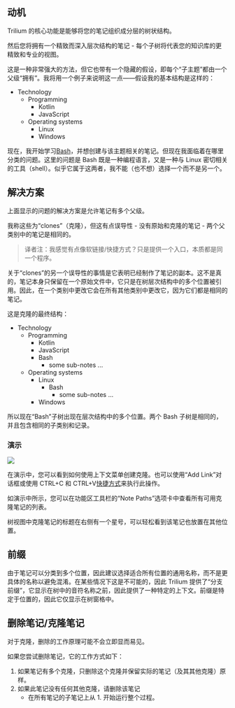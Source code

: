 **动机**
------

Trilium 的核心功能是能够将您的笔记组织成分层的树状结构。

然后您将拥有一个精致而深入层次结构的笔记 - 每个子树将代表您的知识库的更精致和专业的视图。

这是一种非常强大的方法，但它也带有一个隐藏的假设，即每个“子主题”都由一个父级“拥有”。我将用一个例子来说明这一点——假设我的基本结构是这样的：

*   Technology
    *   Programming
        *   Kotlin
        *   JavaScript
    *   Operating systems
        *   Linux
        *   Windows

现在，我开始学习[Bash](https://en.wikipedia.org/wiki/Bash_(Unix_shell))，并想创建与该主题相关的笔记。但现在我面临着在哪里分类的问题。这里的问题是 Bash 既是一种编程语言，又是一种与 Linux 密切相关的工具（shell）。似乎它属于这两者，我不能（也不想）选择一个而不是另一个。

**解决方案**
--------

上面显示的问题的解决方案是允许笔记有多个父级。

我称这些为“clones”（克隆），但这有点误导性 - 没有原始和克隆的笔记 - 两个父类别中的笔记是相同的。

> 译者注：我感觉有点像软链接/快捷方式？只是提供一个入口，本质都是同一个程序。

关于“clones”的另一个误导性的事情是它表明已经制作了笔记的副本。这不是真的，笔记本身只保留在一个原始文件中，它只是在树层次结构中的多个位置被引用。因此，在一个类别中更改它会在所有其他类别中更改它，因为它们都是相同的笔记。

这是克隆的最终结构：

*   Technology
    *   Programming
        *   Kotlin
        *   JavaScript
        *   Bash
            *   some sub-notes ...
    *   Operating systems
        *   Linux
            *   Bash
                *   some sub-notes ...
        *   Windows

所以现在“Bash”子树出现在层次结构中的多个位置。两个 Bash 子树是相同的，并且包含相同的子类别和记录。

### **演示**

![](gif/create-clone.gif)

在演示中，您可以看到如何使用上下文菜单创建克隆。也可以使用“Add Link”对话框或使用 CTRL+C 和 CTRL+V[快捷方式](./键盘快捷键.md)来执行此操作。

如演示中所示，您可以在功能区工具栏的“Note Paths”选项卡中查看所有可用克隆笔记的列表。

树视图中克隆笔记的标题在右侧有一个星号，可以轻松看到该笔记也放置在其他位置。

**前缀**
------

由于笔记可以分类到多个位置，因此建议选择适合所有位置的通用名称，而不是更具体的名称以避免混淆。在某些情况下这是不可能的，因此 Trilium 提供了“分支前缀”，它显示在树中的音符名称之前，因此提供了一种特定的上下文。前缀是特定于位置的，因此它仅显示在树窗格中。

**删除笔记/克隆笔记**
-------------

对于克隆，删除的工作原理可能不会立即显而易见。

如果您尝试删除笔记，它的工作方式如下：

1.  如果笔记有多个克隆，只删除这个克隆并保留实际的笔记（及其其他克隆）原样。
2.  如果此笔记没有任何其他克隆，请删除该笔记
    *   在所有笔记的子笔记上从 1. 开始运行整个过程。